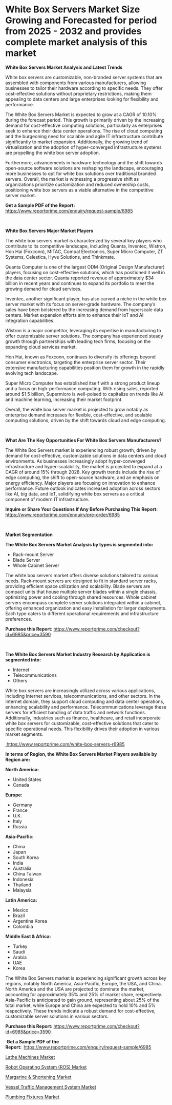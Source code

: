 <p><h1>White Box Servers Market Size Growing and Forecasted for period from 2025 - 2032 and provides complete market analysis of this market</h1></p><p><strong>White Box Servers Market Analysis and Latest Trends</strong></p>
<p><p>White box servers are customizable, non-branded server systems that are assembled with components from various manufacturers, allowing businesses to tailor their hardware according to specific needs. They offer cost-effective solutions without proprietary restrictions, making them appealing to data centers and large enterprises looking for flexibility and performance.</p><p>The White Box Servers Market is expected to grow at a CAGR of 10.10% during the forecast period. This growth is primarily driven by the increasing demand for cost-effective computing solutions, particularly as enterprises seek to enhance their data center operations. The rise of cloud computing and the burgeoning need for scalable and agile IT infrastructure contribute significantly to market expansion. Additionally, the growing trend of virtualization and the adoption of hyper-converged infrastructure systems are propelling the white box server adoption.</p><p>Furthermore, advancements in hardware technology and the shift towards open-source software solutions are reshaping the landscape, encouraging more businesses to opt for white box solutions over traditional branded servers. Overall, the market is witnessing a progressive shift as organizations prioritize customization and reduced ownership costs, positioning white box servers as a viable alternative in the competitive server market.</p></p>
<p><strong>Get a Sample PDF of the Report:&nbsp;</strong> <a href="https://www.reportprime.com/enquiry/request-sample/6985?utm_campaign=3047&utm_medium=2&utm_source=Github&utm_content=ia&utm_term=19032025&utm_id=white-box-servers">https://www.reportprime.com/enquiry/request-sample/6985</a></p>
<p>&nbsp;</p>
<p><strong>White Box Servers Major Market Players</strong></p>
<p><p>The white box servers market is characterized by several key players who contribute to its competitive landscape, including Quanta, Inventec, Wistron, Hon Hai (Foxconn), MiTAC, Compal Electronics, Super Micro Computer, ZT Systems, Celestica, Hyve Solutions, and Thinkmate. </p><p>Quanta Computer is one of the largest ODM (Original Design Manufacturer) players, focusing on cost-effective solutions, which has positioned it well in the data center sector. Quanta reported revenue of approximately $34 billion in recent years and continues to expand its portfolio to meet the growing demand for cloud services.</p><p>Inventec, another significant player, has also carved a niche in the white box server market with its focus on server-grade hardware. The company’s sales have been bolstered by the increasing demand from hyperscale data centers. Market expansion efforts aim to enhance their IoT and AI integration capabilities.</p><p>Wistron is a major competitor, leveraging its expertise in manufacturing to offer customizable server solutions. The company has experienced steady growth through partnerships with leading tech firms, focusing on the expanding cloud services market.</p><p>Hon Hai, known as Foxconn, continues to diversify its offerings beyond consumer electronics, targeting the enterprise server sector. Their extensive manufacturing capabilities position them for growth in the rapidly evolving tech landscape.</p><p>Super Micro Computer has established itself with a strong product lineup and a focus on high-performance computing. With rising sales, reported around $1.5 billion, Supermicro is well-poised to capitalize on trends like AI and machine learning, increasing their market footprint.</p><p>Overall, the white box server market is projected to grow notably as enterprise demand increases for flexible, cost-effective, and scalable computing solutions, driven by the shift towards cloud and edge computing.</p></p>
<p>&nbsp;</p>
<p><strong>What Are The Key Opportunities For White Box Servers Manufacturers?</strong></p>
<p><p>The White Box Servers market is experiencing robust growth, driven by demand for cost-effective, customizable solutions in data centers and cloud environments. As businesses increasingly adopt hyper-converged infrastructure and hyper-scalability, the market is projected to expand at a CAGR of around 15% through 2028. Key growth trends include the rise of edge computing, the shift to open-source hardware, and an emphasis on energy efficiency. Major players are focusing on innovation to enhance performance. Future outlook indicates increased adoption across sectors like AI, big data, and IoT, solidifying white box servers as a critical component of modern IT infrastructure.</p></p>
<p><strong>Inquire or Share Your Questions If Any Before Purchasing This Report:</strong> <a href="https://www.reportprime.com/enquiry/pre-order/6985?utm_campaign=3047&utm_medium=2&utm_source=Github&utm_content=ia&utm_term=19032025&utm_id=white-box-servers">https://www.reportprime.com/enquiry/pre-order/6985</a></p>
<p>&nbsp;</p>
<p><strong>Market Segmentation</strong></p>
<p><strong>The White Box Servers Market Analysis by types is segmented into:</strong></p>
<p><ul><li>Rack-mount Server</li><li>Blade Server</li><li>Whole Cabinet Server</li></ul></p>
<p><p>The white box servers market offers diverse solutions tailored to various needs. Rack-mount servers are designed to fit in standard server racks, providing efficient space utilization and scalability. Blade servers are compact units that house multiple server blades within a single chassis, optimizing power and cooling through shared resources. Whole cabinet servers encompass complete server solutions integrated within a cabinet, offering enhanced organization and easy installation for larger deployments. Each type caters to different operational requirements and infrastructure preferences.</p></p>
<p><strong>Purchase this Report:&nbsp;</strong><a href="https://www.reportprime.com/checkout?id=6985&price=3590&utm_campaign=3047&utm_medium=2&utm_source=Github&utm_content=ia&utm_term=19032025&utm_id=white-box-servers">https://www.reportprime.com/checkout?id=6985&price=3590</a></p>
<p>&nbsp;</p>
<p><strong>The White Box Servers Market Industry Research by Application is segmented into:</strong></p>
<p><ul><li>Internet</li><li>Telecommunications</li><li>Others</li></ul></p>
<p><p>White box servers are increasingly utilized across various applications, including Internet services, telecommunications, and other sectors. In the Internet domain, they support cloud computing and data center operations, enhancing scalability and performance. Telecommunications leverage these servers for efficient handling of data traffic and network functions. Additionally, industries such as finance, healthcare, and retail incorporate white box servers for customizable, cost-effective solutions that cater to specific operational needs. This flexibility drives their adoption in various market segments.</p></p>
<p><a href="https://www.reportprime.com/white-box-servers-r6985?utm_campaign=3047&utm_medium=2&utm_source=Github&utm_content=ia&utm_term=19032025&utm_id=white-box-servers">&nbsp;https://www.reportprime.com/white-box-servers-r6985</a></p>
<p><strong>In terms of Region, the White Box Servers Market Players available by Region are:</strong></p>
<p>
    <p> <strong> North America: </strong>
        <ul>
            <li>United States</li>
            <li>Canada</li>
        </ul>
        </p> 
    <p> <strong> Europe: </strong>
        <ul>
            <li>Germany</li>
            <li>France</li>
            <li>U.K.</li>
            <li>Italy</li>
            <li>Russia</li>
        </ul>
        </p> 
    <p> <strong> Asia-Pacific: </strong>
        <ul>
            <li>China</li>
            <li>Japan</li>
            <li>South Korea</li>
            <li>India</li>
            <li>Australia</li>
            <li>China Taiwan</li>
            <li>Indonesia</li>
            <li>Thailand</li>
            <li>Malaysia</li>
        </ul>
        </p> 
    <p> <strong> Latin America: </strong>
        <ul>
            <li>Mexico</li>
            <li>Brazil</li>
            <li>Argentina Korea</li>
            <li>Colombia</li>
        </ul>
        </p> 
    <p> <strong> Middle East & Africa: </strong>
        <ul>
            <li>Turkey</li>
            <li>Saudi</li>
            <li>Arabia</li>
            <li>UAE</li>
            <li>Korea</li>
        </ul>
    </p>
    </p>
<p><p>The White Box Servers market is experiencing significant growth across key regions, notably North America, Asia-Pacific, Europe, the USA, and China. North America and the USA are projected to dominate the market, accounting for approximately 35% and 25% of market share, respectively. Asia-Pacific is anticipated to gain ground, representing about 25% of the total market, while Europe and China are expected to hold 10% and 5% respectively. These trends indicate a robust demand for cost-effective, customizable server solutions in various sectors.</p></p>
<p><strong>Purchase this Report: </strong><a href="https://www.reportprime.com/checkout?id=6985&price=3590&utm_campaign=3047&utm_medium=2&utm_source=Github&utm_content=ia&utm_term=19032025&utm_id=white-box-servers">https://www.reportprime.com/checkout?id=6985&price=3590</a></p>
<p>&nbsp;<strong>Get a Sample PDF of the Report:&nbsp;&nbsp;</strong><a href="https://www.reportprime.com/enquiry/request-sample/6985?utm_campaign=3047&utm_medium=2&utm_source=Github&utm_content=ia&utm_term=19032025&utm_id=white-box-servers">https://www.reportprime.com/enquiry/request-sample/6985</a></p>
<p><strong></strong></p>
<p><p><a href="https://www.linkedin.com/pulse/comprehensive-analysis-lathe-machines-market-size-expected-sftse?utm_campaign=3047&utm_medium=2&utm_source=Github&utm_content=ia&utm_term=19032025&utm_id=white-box-servers">Lathe Machines Market</a></p><p><a href="https://www.linkedin.com/pulse/key-drivers-robot-operating-system-ros-markets-projected-116-gmpve?utm_campaign=3047&utm_medium=2&utm_source=Github&utm_content=ia&utm_term=19032025&utm_id=white-box-servers">Robot Operating System (ROS) Market</a></p><p><a href="https://github.com/meenafadilkh/Market-Research-Report-List-1/blob/main/margarine-shortening-market.md?utm_campaign=3047&utm_medium=2&utm_source=Github&utm_content=ia&utm_term=19032025&utm_id=white-box-servers">Margarine & Shortening Market</a></p><p><a href="https://www.linkedin.com/pulse/global-vessel-traffic-management-system-market-analysis-explosive-kffxe?utm_campaign=3047&utm_medium=2&utm_source=Github&utm_content=ia&utm_term=19032025&utm_id=white-box-servers">Vessel Traffic Management System Market</a></p><p><a href="https://www.linkedin.com/pulse/plumbing-fixtures-industry-research-covering-multiple-sectors-mbgqe?utm_campaign=3047&utm_medium=2&utm_source=Github&utm_content=ia&utm_term=19032025&utm_id=white-box-servers">Plumbing Fixtures Market</a></p></p>